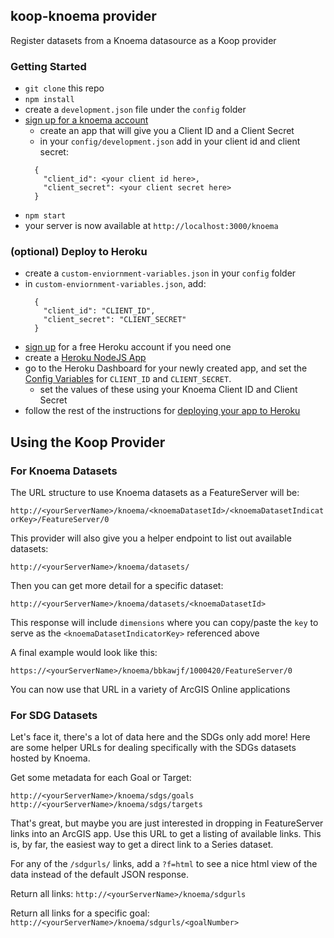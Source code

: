 ## koop-knoema provider
Register datasets from a Knoema datasource as a Koop provider

### Getting Started
- `git clone` this repo
- `npm install`
- create a `development.json` file under the `config` folder
- [sign up for a knoema account](https://knoema.com/sys/login/signup)
  - create an app that will give you a Client ID and a Client Secret
  - in your `config/development.json` add in your client id and client secret:
  ```
    { 
      "client_id": <your client id here>,
      "client_secret": <your client secret here>
    }
  ```
- `npm start`
- your server is now available at `http://localhost:3000/knoema`

### (optional) Deploy to Heroku
- create a `custom-enviornment-variables.json` in your `config` folder
- in `custom-enviornment-variables.json`, add:
  ```
    {
      "client_id": "CLIENT_ID",
      "client_secret": "CLIENT_SECRET"
    }
  ```
- [sign up](https://signup.heroku.com/) for a free Heroku account if you need one
- create a [Heroku NodeJS App](https://devcenter.heroku.com/articles/getting-started-with-nodejs#introduction)
- go to the Heroku Dashboard for your newly created app, and set the [Config Variables](https://devcenter.heroku.com/articles/config-vars#using-the-heroku-dashboard) for `CLIENT_ID` and `CLIENT_SECRET`. 
  - set the values of these using your Knoema Client ID and Client Secret
- follow the rest of the instructions for [deploying your app to Heroku](https://devcenter.heroku.com/articles/getting-started-with-nodejs#push-local-changes)


## Using the Koop Provider

### For Knoema Datasets
The URL structure to use Knoema datasets as a FeatureServer will be:

`http://<yourServerName>/knoema/<knoemaDatasetId>/<knoemaDatasetIndicatorKey>/FeatureServer/0`

This provider will also give you a helper endpoint to list out available datasets:

`http://<yourServerName>/knoema/datasets/`

Then you can get more detail for a specific dataset:

`http://<yourServerName>/knoema/datasets/<knoemaDatasetId>`

This response will include `dimensions` where you can copy/paste the `key` to serve as the `<knoemaDatasetIndicatorKey>` referenced above

A final example would look like this:

`https://<yourServerName>/knoema/bbkawjf/1000420/FeatureServer/0`

You can now use that URL in a variety of ArcGIS Online applications

### For SDG Datasets
Let's face it, there's a lot of data here and the SDGs only add more! Here are some helper URLs for dealing specifically with the SDGs datasets hosted by Knoema.

Get some metadata for each Goal or Target:

`http://<yourServerName>/knoema/sdgs/goals`
`http://<yourServerName>/knoema/sdgs/targets`

That's great, but maybe you are just interested in dropping in FeatureServer links into an ArcGIS app. Use this URL to get a listing of available links. This is, by far, the easiest way to get a direct link to a Series dataset.

For any of the `/sdgurls/` links, add a `?f=html` to see a nice html view of the data instead of the default JSON response.

Return all links: `http://<yourServerName>/knoema/sdgurls`

Return all links for a specific goal: `http://<yourServerName>/knoema/sdgurls/<goalNumber>`


